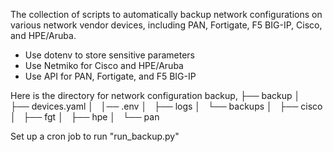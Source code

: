 The collection of scripts to automatically backup network configurations on various network vendor devices, 
including PAN, Fortigate, F5 BIG-IP, Cisco, and HPE/Aruba.
  - Use dotenv to store sensitive parameters
  - Use Netmiko for Cisco and HPE/Aruba
  - Use API for PAN, Fortigate, and F5 BIG-IP

Here is the directory for network configuration backup,
├── backup
│   ├── devices.yaml
│   │── .env
│   ├── logs
│   └── backups
│       ├── cisco
│       ├── fgt
│       ├── hpe
│       └── pan

Set up a cron job to run "run_backup.py"
